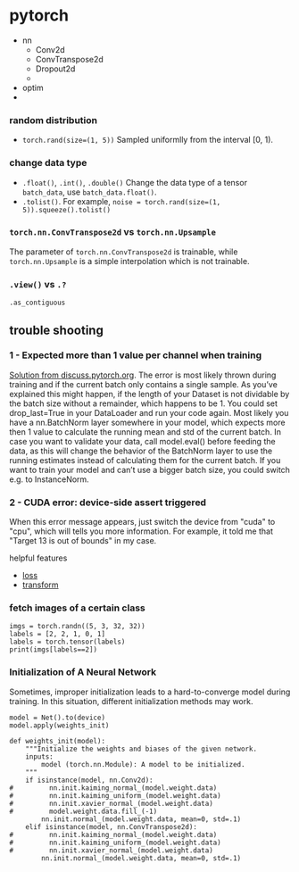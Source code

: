 # pytorch
+ nn
  + Conv2d
  + ConvTranspose2d
  + Dropout2d
  + 
+ optim
+ 
### random distribution
+ `torch.rand(size=(1, 5))` Sampled uniformlly from the interval [0, 1).
### change data type
+ `.float()`, `.int()`, `.double()` Change the data type of a tensor `batch_data`, use `batch_data.float()`.
+ `.tolist()`. For example, `noise = torch.rand(size=(1, 5)).squeeze().tolist()`

### `torch.nn.ConvTranspose2d` vs `torch.nn.Upsample`
The parameter of `torch.nn.ConvTranspose2d` is trainable, while `torch.nn.Upsample` is a simple interpolation which is not trainable.

### `.view()` vs `.?`
`.as_contiguous`

## trouble shooting
### 1 - Expected more than 1 value per channel when training
[Solution from discuss.pytorch.org](https://discuss.pytorch.org/t/error-expected-more-than-1-value-per-channel-when-training/26274). The error is most likely thrown during training and if the current batch only contains a single sample. As you’ve explained this might happen, if the length of your Dataset is not dividable by the batch size without a remainder, which happens to be 1. You could set drop_last=True in your DataLoader and run your code again. Most likely you have a nn.BatchNorm layer somewhere in your model, which expects more then 1 value to calculate the running mean and std of the current batch. In case you want to validate your data, call model.eval() before feeding the data, as this will change the behavior of the BatchNorm layer to use the running estimates instead of calculating them for the current batch.
If you want to train your model and can’t use a bigger batch size, you could switch e.g. to InstanceNorm.
### 2 - CUDA error: device-side assert triggered
When this error message appears, just switch the device from "cuda" to "cpu", which will tells you more information. For example, it told me that "Target 13 is out of bounds" in my case.

helpful features
+ [loss](loss.md)
+ [transform](transform.md)
### fetch images of a certain class
```
imgs = torch.randn((5, 3, 32, 32))
labels = [2, 2, 1, 0, 1]
labels = torch.tensor(labels)
print(imgs[labels==2])
```
### Initialization of A Neural Network
Sometimes, improper initialization leads to a hard-to-converge model during training. In this situation, different initialization methods may work.
```
model = Net().to(device)
model.apply(weights_init)

def weights_init(model):
    """Initialize the weights and biases of the given network.
    inputs:
        model (torch.nn.Module): A model to be initialized.
    """
    if isinstance(model, nn.Conv2d):
#         nn.init.kaiming_normal_(model.weight.data)
#         nn.init.kaiming_uniform_(model.weight.data)
#         nn.init.xavier_normal_(model.weight.data)
#         model.weight.data.fill_(-1)
        nn.init.normal_(model.weight.data, mean=0, std=.1)
    elif isinstance(model, nn.ConvTranspose2d):
#         nn.init.kaiming_normal_(model.weight.data)
#         nn.init.kaiming_uniform_(model.weight.data)
#         nn.init.xavier_normal_(model.weight.data)
        nn.init.normal_(model.weight.data, mean=0, std=.1)
```
